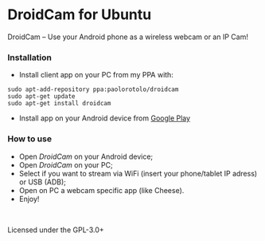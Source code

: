 DroidCam for Ubuntu
==============
DroidCam – Use your Android phone as a wireless webcam or an IP Cam!

### Installation
- Install client app on your PC from my PPA with:
```
sudo apt-add-repository ppa:paolorotolo/droidcam
sudo apt-get update
sudo apt-get install droidcam
```

- Install app on your Android device from [Google Play](https://play.google.com/store/apps/details?id=com.dev47apps.droidcam&hl=it)

### How to use
- Open *DroidCam* on your Android device;
- Open *DroidCam* on your PC;
- Select if you want to stream via WiFi (insert your phone/tablet IP adress) or USB (ADB);
- Open on PC a webcam specific app (like Cheese).
- Enjoy!

<br/> 

Licensed under the GPL-3.0+ 

